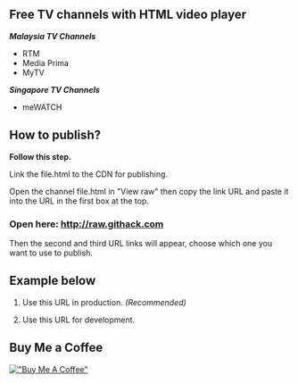 ## Free TV channels with HTML video player

**_Malaysia TV Channels_**

- RTM
- Media Prima
- MyTV

**_Singapore TV Channels_**

- meWATCH

## How to publish?

**Follow this step.**

Link the file.html to the CDN for publishing. 

Open the channel file.html in "View raw" then copy the link URL and paste it into the URL in the first box at the top. 

### Open here: http://raw.githack.com

Then the second and third URL links will appear, choose which one you want to use to publish. 

## Example below

1. Use this URL in production. _(Recommended)_

2. Use this URL for development.

## Buy Me a Coffee

[!["Buy Me A Coffee"](https://www.buymeacoffee.com/assets/img/custom_images/orange_img.png)](https://www.buymeacoffee.com/zaidzer9k)
